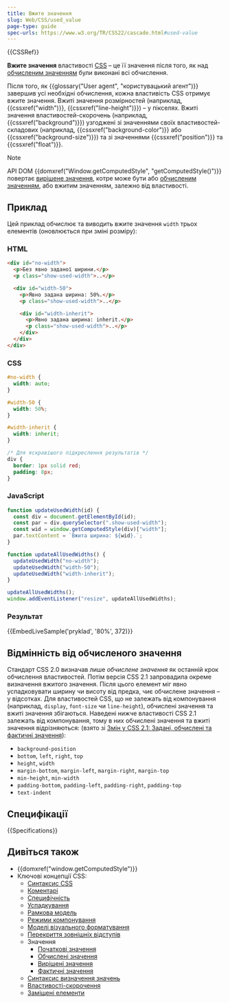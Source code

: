 ```yaml
---
title: Вжите значення
slug: Web/CSS/used_value
page-type: guide
spec-urls: https://www.w3.org/TR/CSS22/cascade.html#used-value
---
```


{{CSSRef}}

**Вжите значення** властивості [CSS](/uk/docs/Web/CSS) – це її значення після того, як над [обчисленим значенням](/uk/docs/Web/CSS/computed_value) були виконані всі обчислення.

Після того, як {{glossary("User agent", "користувацький агент")}} завершив усі необхідні обчислення, кожна властивість CSS отримує вжите значення. Вжиті значення розмірностей (наприклад, {{cssxref("width")}}, {{cssxref("line-height")}}) – у пікселях. Вжиті значення властивостей-скорочень (наприклад, {{cssxref("background")}}) узгоджені зі значеннями своїх властивостей-складових (наприклад, {{cssxref("background-color")}} або {{cssxref("background-size")}}) та зі значеннями {{cssxref("position")}} та {{cssxref("float")}}.

> [!NOTE]
> API DOM {{domxref("Window.getComputedStyle", "getComputedStyle()")}} повертає [вирішене значення](/uk/docs/Web/CSS/resolved_value), котре може бути або [обчисленим значенням](/uk/docs/Web/CSS/computed_value), або вжитим значенням, залежно від властивості.

## Приклад

Цей приклад обчислює та виводить вжите значення `width` трьох елементів (оновлюється при зміні розміру):

### HTML

```html
<div id="no-width">
  <p>Без явно заданої ширини.</p>
  <p class="show-used-width">..</p>

  <div id="width-50">
    <p>Явно задана ширина: 50%.</p>
    <p class="show-used-width">..</p>

    <div id="width-inherit">
      <p>Явно задана ширина: inherit.</p>
      <p class="show-used-width">..</p>
    </div>
  </div>
</div>
```

### CSS

```css
#no-width {
  width: auto;
}

#width-50 {
  width: 50%;
}

#width-inherit {
  width: inherit;
}

/* Для яскравішого підкреслення результатів */
div {
  border: 1px solid red;
  padding: 8px;
}
```

### JavaScript

```js
function updateUsedWidth(id) {
  const div = document.getElementById(id);
  const par = div.querySelector(".show-used-width");
  const wid = window.getComputedStyle(div)["width"];
  par.textContent = `Вжита ширина: ${wid}.`;
}

function updateAllUsedWidths() {
  updateUsedWidth("no-width");
  updateUsedWidth("width-50");
  updateUsedWidth("width-inherit");
}

updateAllUsedWidths();
window.addEventListener("resize", updateAllUsedWidths);
```

### Результат

{{EmbedLiveSample('pryklad', '80%', 372)}}

## Відмінність від обчисленого значення

Стандарт CSS 2.0 визначав лише _обчислене значення_ як останній крок обчислення властивостей. Потім версія CSS 2.1 запровадила окреме визначення вжитого значення. Після цього елемент міг явно успадковувати ширину чи висоту від предка, чиє обчислене значення – у відсотках. Для властивостей CSS, що не залежать від компонування (наприклад, `display`, `font-size` чи `line-height`), обчислені значення та вжиті значення збігаються. Наведені нижче властивості CSS 2.1 залежать від компонування, тому в них обчислені значення та вжиті значення відрізняються: (взято зі [Змін у CSS 2.1: Задані, обчислені та фактичні значення](https://www.w3.org/TR/CSS2/changes.html#q21.36)):

- `background-position`
- `bottom`, `left`, `right`, `top`
- `height`, `width`
- `margin-bottom`, `margin-left`, `margin-right`, `margin-top`
- `min-height`, `min-width`
- `padding-bottom`, `padding-left`, `padding-right`, `padding-top`
- `text-indent`

## Специфікації

{{Specifications}}

## Дивіться також

- {{domxref("window.getComputedStyle")}}
- Ключові концепції CSS:
  - [Синтаксис CSS](/uk/docs/Web/CSS/Syntax)
  - [Коментарі](/uk/docs/Web/CSS/Comments)
  - [Специфічність](/uk/docs/Web/CSS/Specificity)
  - [Успадкування](/uk/docs/Web/CSS/inheritance)
  - [Рамкова модель](/uk/docs/Web/CSS/CSS_box_model/Introduction_to_the_CSS_box_model)
  - [Режими компонування](/uk/docs/Web/CSS/Layout_mode)
  - [Моделі візуального форматування](/uk/docs/Web/CSS/Visual_formatting_model)
  - [Перекриття зовнішніх відступів](/uk/docs/Web/CSS/CSS_box_model/Mastering_margin_collapsing)
  - Значення
    - [Початкові значення](/uk/docs/Web/CSS/initial_value)
    - [Обчислені значення](/uk/docs/Web/CSS/computed_value)
    - [Вирішені значення](/uk/docs/Web/CSS/resolved_value)
    - [Фактичні значення](/uk/docs/Web/CSS/actual_value)
  - [Синтаксис визначення значень](/uk/docs/Web/CSS/Value_definition_syntax)
  - [Властивості-скорочення](/uk/docs/Web/CSS/Shorthand_properties)
  - [Заміщені елементи](/uk/docs/Web/CSS/Replaced_element)
